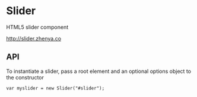# Slider

HTML5 slider component

http://slider.zhenya.co

## API

To instantiate a slider, pass a root element and an optional options object to the constructor

`var myslider = new Slider("#slider");`